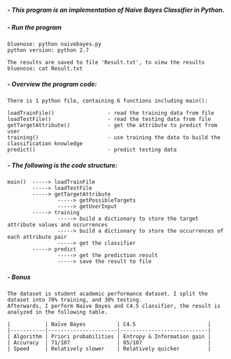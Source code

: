 ##### - This program is an implementation of Naive Bayes Classifier in Python.

##### - Run the program
    bluenose: python naivebayes.py
    python version: python 2.7
   
    The results are saved to file 'Result.txt', to view the results
    bluenose: cat Result.txt
    
##### - Overview the program code:

    There is 1 python file, containing 6 functions including main():
    
    loadTrainFile()                 - read the training data from file
    loadTestFile()                  - read the testing data from file
    getTargetAttribute()            - get the attribute to predict from user
    training()                      - use training the data to build the classification knowledge
    predict()                       - predict testing data
    
    
##### - The following is the code structure:

    main()  -----> loadTrainFile
            -----> loadTestFile
            -----> getTargetAttribute
                    -----> getPossibleTargets
                    -----> getUserInput
            -----> training
                    -----> build a dictionary to store the target attribute values and occurrences
                    -----> build a dictionary to store the occurrences of each attribute pair
                    -----> get the classifier
            -----> predict
                    -----> get the prediction result
                    -----> save the result to file
           

##### - Bonus
    
    The dataset is student academic performance dataset. I split the dataset into 70% training, and 30% testing.
    Afterwards, I perform Naive Bayes and C4.5 classifier, the result is analyzed in the following table.
    
    |           | Naïve Bayes          | C4.5                       |
    |-----------|----------------------|----------------------------|
    | Algorithm | Priori probabilities | Entropy & Information gain |
    | Accuracy  | 71/107               | 85/107                     |
    | Speed     | Relatively slower    | Relatively quicker         |
    
 
